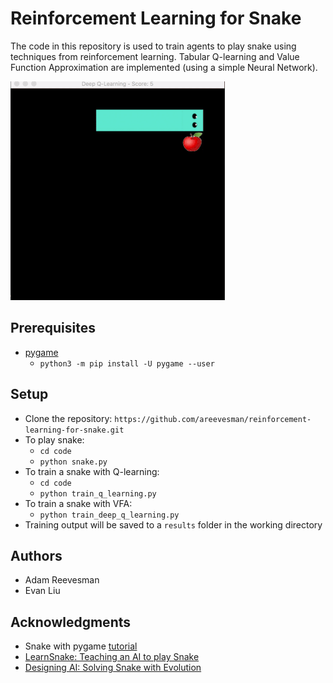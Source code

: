 # Reinforcement Learning for Snake

The code in this repository is used to train agents to play snake using techniques from reinforcement learning.
Tabular Q-learning and Value Function Approximation are implemented (using a simple Neural Network).

![](/images/demo.gif)

## Prerequisites

- [pygame](https://www.pygame.org/wiki/GettingStarted)
   - `python3 -m pip install -U pygame --user`
   
## Setup

- Clone the repository: `https://github.com/areevesman/reinforcement-learning-for-snake.git`
- To play snake:
   - `cd code`
   - `python snake.py`
- To train a snake with Q-learning:
   - `cd code`
   - `python train_q_learning.py`
- To train a snake with VFA:
   - `python train_deep_q_learning.py`
- Training output will be saved to a `results` folder in the working directory

## Authors

- Adam Reevesman
- Evan Liu

## Acknowledgments

- Snake with pygame [tutorial](https://pythonspot.com/snake-with-pygame/)
- [LearnSnake: Teaching an AI to play Snake](https://italolelis.com/snake)
- [Designing AI: Solving Snake with Evolution](https://becominghuman.ai/designing-ai-solving-snake-with-evolution-f3dd6a9da867)
